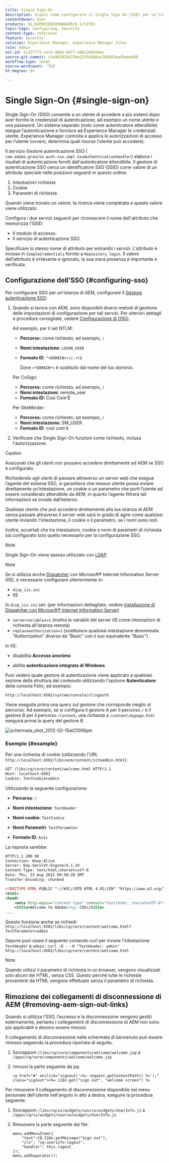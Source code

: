 ```yaml
---
title: Single Sign-On
description: Scopri come configurare il Single Sign On (SSO) per un’istanza di Adobe Experience Manager (AEM).
contentOwner: User
products: SG_EXPERIENCEMANAGER/6.5/SITES
topic-tags: configuring, Security
content-type: reference
feature: Security
solution: Experience Manager, Experience Manager Sites
role: Admin
exl-id: 1c437771-cec5-48b8-8d77-a66c269420ec
source-git-commit: c3e9029236734e22f5d266ac26b923eafbe0a459
workflow-type: tm+mt
source-wordcount: '723'
ht-degree: 0%

---
```


# Single Sign-On {#single-sign-on}

Single Sign-On (SSO) consente a un utente di accedere a più sistemi dopo aver fornito le credenziali di autenticazione, ad esempio un nome utente e una password. Un sistema separato (noto come autenticatore attendibile) esegue l’autenticazione e fornisce ad Experience Manager le credenziali utente. Experience Manager controlla e applica le autorizzazioni di accesso per l’utente (ovvero, determina quali risorse l’utente può accedere).

Il servizio Gestore autenticazione SSO ( `com.adobe.granite.auth.sso.impl.SsoAuthenticationHandler`) elabora i risultati di autenticazione forniti dall&#39;autenticatore attendibile. Il gestore di autenticazione SSO cerca un identificatore SSO (SSID) come valore di un attributo speciale nelle posizioni seguenti in questo ordine:

1. Intestazioni richiesta
1. Cookie
1. Parametri di richiesta

Quando viene trovato un valore, la ricerca viene completata e questo valore viene utilizzato.

Configura i due servizi seguenti per riconoscere il nome dell&#39;attributo che memorizza l&#39;SSID:

* Il modulo di accesso.
* Il servizio di autenticazione SSO.

Specificare lo stesso nome di attributo per entrambi i servizi. L&#39;attributo è incluso in `SimpleCredentials` fornito a `Repository.login`. Il valore dell’attributo è irrilevante e ignorato, la sua mera presenza è importante e verificata.

## Configurazione dell’SSO {#configuring-sso}

Per configurare SSO per un&#39;istanza di AEM, configurare il [Gestore autenticazione SSO](/help/sites-deploying/osgi-configuration-settings.md#adobegranitessoauthenticationhandler):

1. Quando si lavora con AEM, sono disponibili diversi metodi di gestione delle impostazioni di configurazione per tali servizi. Per ulteriori dettagli e procedure consigliate, vedere [Configurazione di OSGi](/help/sites-deploying/configuring-osgi.md).

   Ad esempio, per il set NTLM:

   * **Percorso:** come richiesto; ad esempio, `/`
   * **Nomi intestazione**: `LOGON_USER`
   * **Formato ID**: `^<DOMAIN>\\(.+)$`

     Dove `<*DOMAIN*>` è sostituito dal nome del tuo dominio.

   Per CoSign:

   * **Percorso:** come richiesto; ad esempio, `/`
   * **Nomi intestazioni**: remote_user
   * **Formato ID:** Così Com&#39;È

   Per SiteMinder:

   * **Percorso:** come richiesto; ad esempio, `/`
   * **Nomi intestazione:** SM_USER
   * **Formato ID**: così com&#39;è

1. Verificare che Single Sign-On funzioni come richiesto, inclusa l&#39;autorizzazione.

>[!CAUTION]
>
>Assicurati che gli utenti non possano accedere direttamente ad AEM se SSO è configurato.
>
>Richiedendo agli utenti di passare attraverso un server web che esegue l’agente del sistema SSO, si garantisce che nessun utente possa inviare direttamente un’intestazione, un cookie o un parametro che porti l’utente ad essere considerato attendibile da AEM, in quanto l’agente filtrerà tali informazioni se inviate dall’esterno.
>
>Qualsiasi utente che può accedere direttamente alla tua istanza di AEM senza passare attraverso il server web sarà in grado di agire come qualsiasi utente inviando l’intestazione, il cookie o il parametro, se i nomi sono noti.
>
>Inoltre, accertati che tra intestazioni, cookie e nomi di parametri di richiesta sia configurato solo quello necessario per la configurazione SSO.
>

>[!NOTE]
>
>Single Sign-On viene spesso utilizzato con [LDAP](/help/sites-administering/ldap-config.md).

>[!NOTE]
>
>Se si utilizza anche [Dispatcher](https://experienceleague.adobe.com/docs/experience-manager-dispatcher/using/dispatcher.html?lang=it) con Microsoft® Internet Information Server (IIS), è necessario configurare ulteriormente in:
>
>* `disp_iis.ini`
>* IIS
>
>In `disp_iis.ini` set:
>(per informazioni dettagliate, vedere [installazione di Dispatcher con Microsoft® Internet Information Server](https://experienceleague.adobe.com/docs/experience-manager-dispatcher/using/getting-started/dispatcher-install.html#microsoft-internet-information-server))
>
>* `servervariables=1` (inoltra le variabili del server IIS come intestazioni di richiesta all&#39;istanza remota)
>* `replaceauthorization=1` (sostituisce qualsiasi intestazione denominata &quot;Authorization&quot; diversa da &quot;Basic&quot; con il suo equivalente &quot;Basic&quot;)
>
>In IIS:
>
>* disabilita **Accesso anonimo**
>
>* abilita **autenticazione integrata di Windows**
>

Puoi vedere quale gestore di autenticazione viene applicato a qualsiasi sezione della struttura del contenuto utilizzando l&#39;opzione **Autenticatore** della console Felix; ad esempio:

`http://localhost:4502/system/console/slingauth`

Viene eseguita prima una query sul gestore che corrisponde meglio al percorso. Ad esempio, se si configura il gestore A per il percorso `/` e il gestore B per il percorso `/content`, una richiesta a `/content/mypage.html` eseguirà prima la query del gestore B.

![schermata_shot_2012-02-15at21006pm](assets/screen_shot_2012-02-15at21006pm.png)

### Esempio {#example}

Per una richiesta di cookie (utilizzando l&#39;URL `http://localhost:4502/libs/wcm/content/siteadmin.html`):

```xml
GET /libs/cq/core/content/welcome.html HTTP/1.1
Host: localhost:4502
Cookie: TestCookie=admin
```

Utilizzando la seguente configurazione:

* **Percorso**: `/`

* **Nomi intestazione**: `TestHeader`

* **Nomi cookie**: `TestCookie`

* **Nomi Parametri**: `TestParameter`

* **Formato ID**: `AsIs`

La risposta sarebbe:

```xml
HTTP/1.1 200 OK
Connection: Keep-Alive
Server: Day-Servlet-Engine/4.1.24
Content-Type: text/html;charset=utf-8
Date: Thu, 23 Aug 2012 09:58:39 GMT
Transfer-Encoding: chunked

<!DOCTYPE HTML PUBLIC "-//W3C//DTD HTML 4.01//EN" "https://www.w3.org/TR/html4/strict.dtd">
<html>
<head>
    <meta http-equiv="content-type" content="text/html; charset=UTF-8">
    <title>Welcome to Adobe&reg; CQ5</title>
....
```

Questo funziona anche se richiedi:
`http://localhost:4502/libs/cq/core/content/welcome.html?TestParameter=admin`

Oppure puoi usare il seguente comando curl per inviare l&#39;intestazione `TestHeader` a `admin:`
`curl -D - -H "TestHeader: admin" http://localhost:4502/libs/cq/core/content/welcome.html`

>[!NOTE]
>
>Quando utilizzi il parametro di richiesta in un browser, vengono visualizzati solo alcuni dei HTML, senza CSS. Questo perché tutte le richieste provenienti da HTML vengono effettuate senza il parametro di richiesta.

## Rimozione dei collegamenti di disconnessione di AEM {#removing-aem-sign-out-links}

Quando si utilizza l’SSO, l’accesso e la disconnessione vengono gestiti esternamente, pertanto i collegamenti di disconnessione di AEM non sono più applicabili e devono essere rimossi.

Il collegamento di disconnessione nella schermata di benvenuto può essere rimosso seguendo la procedura riportata di seguito.

1. Sovrapponi `/libs/cq/core/components/welcome/welcome.jsp` a `/apps/cq/core/components/welcome/welcome.jsp`
1. rimuovi la parte seguente da jsp.

   `<a href="#" onclick="signout('<%= request.getContextPath() %>');" class="signout"><%= i18n.get("sign out", "welcome screen") %>`

Per rimuovere il collegamento di disconnessione disponibile nel menu personale dell&#39;utente nell&#39;angolo in alto a destra, eseguire la procedura seguente:

1. Sovrapponi `/libs/cq/ui/widgets/source/widgets/UserInfo.js` a `/apps/cq/ui/widgets/source/widgets/UserInfo.js`

1. Rimuovere la parte seguente dal file:

   ```
   menu.addMenuItem({
       "text":CQ.I18n.getMessage("Sign out"),
       "cls": "cq-userinfo-logout",
       "handler": this.logout
   });
   menu.addSeparator();
   ```
